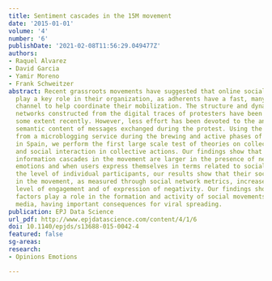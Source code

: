 ```yaml
---
title: Sentiment cascades in the 15M movement
date: '2015-01-01'
volume: '4'
number: '6'
publishDate: '2021-02-08T11:56:29.049477Z'
authors:
- Raquel Alvarez
- David Garcia
- Yamir Moreno
- Frank Schweitzer
abstract: Recent grassroots movements have suggested that online social networks might
  play a key role in their organization, as adherents have a fast, many-to-many, communication
  channel to help coordinate their mobilization. The structure and dynamics of the
  networks constructed from the digital traces of protesters have been analyzed to
  some extent recently. However, less effort has been devoted to the analysis of the
  semantic content of messages exchanged during the protest. Using the data obtained
  from a microblogging service during the brewing and active phases of the 15M movement
  in Spain, we perform the first large scale test of theories on collective emotions
  and social interaction in collective actions. Our findings show that activity and
  information cascades in the movement are larger in the presence of negative collective
  emotions and when users express themselves in terms related to social content. At
  the level of individual participants, our results show that their social integration
  in the movement, as measured through social network metrics, increases with their
  level of engagement and of expression of negativity. Our findings show that non-rational
  factors play a role in the formation and activity of social movements through online
  media, having important consequences for viral spreading.
publication: EPJ Data Science
url_pdf: http://www.epjdatascience.com/content/4/1/6
doi: 10.1140/epjds/s13688-015-0042-4
featured: false
sg-areas:
research: 
- Opinions Emotions

---
```

